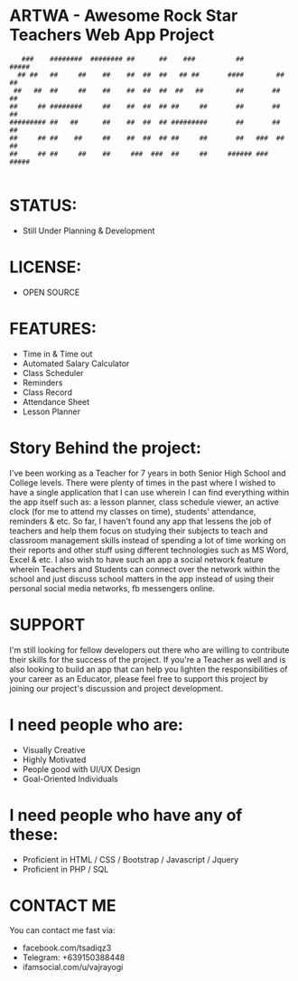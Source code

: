 # ARTWA - Awesome Rock Star Teachers Web App Project

```
   ###    ########  ######## ##      ##    ###          ##         #####   
  ## ##   ##     ##    ##    ##  ##  ##   ## ##       ####        ##   ##  
 ##   ##  ##     ##    ##    ##  ##  ##  ##   ##        ##       ##     ## 
##     ## ########     ##    ##  ##  ## ##     ##       ##       ##     ## 
######### ##   ##      ##    ##  ##  ## #########       ##       ##     ## 
##     ## ##    ##     ##    ##  ##  ## ##     ##       ##   ###  ##   ##  
##     ## ##     ##    ##     ###  ###  ##     ##     ###### ###   #####      
                                                                    
```                                                                    
# STATUS:
- Still Under Planning & Development

# LICENSE: 
- OPEN SOURCE

# FEATURES: 
- Time in & Time out
- Automated Salary Calculator
- Class Scheduler
- Reminders
- Class Record
- Attendance Sheet
- Lesson Planner
                                                                    
# Story Behind the project:
I've been working as a Teacher for 7 years in both Senior High School and College levels. There were plenty of times in the past where I wished to have a single application that I can use wherein I can find everything within the app itself such as: a lesson planner, class schedule viewer, an active clock (for me to attend my classes on time), students' attendance, reminders & etc. So far, I haven't found any app that lessens the job of teachers and help them focus on studying their subjects to teach and classroom management skills instead of spending a lot of time working on their reports and other stuff using different technologies such as MS Word, Excel & etc. I also wish to have such an app a social network feature wherein Teachers and Students can connect over the network within the school and just discuss school matters in the app instead of using their personal social media networks, fb messengers online.

# SUPPORT
I'm still looking for fellow developers out there who are willing to contribute their skills for the success of the project. If you're a Teacher as well and is also looking to build an app that can help you lighten the responsibilities of your career as an Educator, please feel free to support this project by joining our project's discussion and project development.

# I need people who are:
- Visually Creative
- Highly Motivated
- People good with UI/UX Design
- Goal-Oriented Individuals

# I need people who have any of these:
- Proficient in HTML / CSS / Bootstrap / Javascript / Jquery
- Proficient in PHP / SQL

# CONTACT ME
You can contact me fast via:
- facebook.com/tsadiqz3
- Telegram: +639150388448
- ifamsocial.com/u/vajrayogi 
